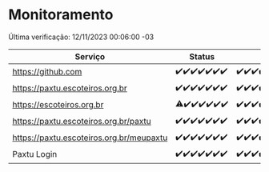 # Monitoramento

Última verificação: 12/11/2023 00:06:00 -03

|Serviço|Status|Últimas 24h|
|---|---|---|
|https://github.com|<span title="2023-11-05: OK=24">✔️</span><span title="2023-11-06: OK=24">✔️</span><span title="2023-11-07: OK=24">✔️</span><span title="2023-11-08: OK=24">✔️</span><span title="2023-11-09: OK=24">✔️</span><span title="2023-11-10: OK=24">✔️</span><span title="2023-11-11: OK=3">✔️</span>|<span title="11/11/2023 00:10:00 -03 : 200">✔️</span><span title="11/11/2023 01:07:00 -03 : 200">✔️</span><span title="11/11/2023 02:04:00 -03 : 200">✔️</span><span title="11/11/2023 03:13:00 -03 : 200">✔️</span><span title="11/11/2023 04:03:00 -03 : 200">✔️</span><span title="11/11/2023 05:07:00 -03 : 200">✔️</span><span title="11/11/2023 06:04:00 -03 : 200">✔️</span><span title="11/11/2023 07:04:00 -03 : 200">✔️</span><span title="11/11/2023 08:03:00 -03 : 200">✔️</span><span title="11/11/2023 09:09:00 -03 : 200">✔️</span><span title="11/11/2023 10:05:00 -03 : 200">✔️</span><span title="11/11/2023 11:03:00 -03 : 200">✔️</span><span title="11/11/2023 12:03:00 -03 : 200">✔️</span><span title="11/11/2023 13:06:00 -03 : 200">✔️</span><span title="11/11/2023 14:03:00 -03 : 200">✔️</span><span title="11/11/2023 15:06:00 -03 : 200">✔️</span><span title="11/11/2023 16:02:00 -03 : 200">✔️</span><span title="11/11/2023 17:04:00 -03 : 200">✔️</span><span title="11/11/2023 18:03:00 -03 : 200">✔️</span><span title="11/11/2023 19:03:00 -03 : 200">✔️</span><span title="11/11/2023 20:04:00 -03 : 200">✔️</span><span title="11/11/2023 21:32:00 -03 : 200">✔️</span><span title="11/11/2023 22:48:00 -03 : 200">✔️</span><span title="11/11/2023 23:19:00 -03 : 200">✔️</span><span title="12/11/2023 00:06:00 -03 : 200">✔️</span>|
|https://paxtu.escoteiros.org.br|<span title="2023-11-05: OK=24">✔️</span><span title="2023-11-06: OK=24">✔️</span><span title="2023-11-07: OK=24">✔️</span><span title="2023-11-08: OK=24">✔️</span><span title="2023-11-09: OK=24">✔️</span><span title="2023-11-10: OK=24">✔️</span><span title="2023-11-11: OK=3">✔️</span>|<span title="11/11/2023 00:10:00 -03 : 200">✔️</span><span title="11/11/2023 01:07:00 -03 : 200">✔️</span><span title="11/11/2023 02:04:00 -03 : 200">✔️</span><span title="11/11/2023 03:13:00 -03 : 200">✔️</span><span title="11/11/2023 04:03:00 -03 : 200">✔️</span><span title="11/11/2023 05:07:00 -03 : 200">✔️</span><span title="11/11/2023 06:04:00 -03 : 200">✔️</span><span title="11/11/2023 07:04:00 -03 : 200">✔️</span><span title="11/11/2023 08:03:00 -03 : 200">✔️</span><span title="11/11/2023 09:09:00 -03 : 200">✔️</span><span title="11/11/2023 10:05:00 -03 : 200">✔️</span><span title="11/11/2023 11:03:00 -03 : 200">✔️</span><span title="11/11/2023 12:03:00 -03 : 200">✔️</span><span title="11/11/2023 13:06:00 -03 : 200">✔️</span><span title="11/11/2023 14:03:00 -03 : 200">✔️</span><span title="11/11/2023 15:06:00 -03 : 200">✔️</span><span title="11/11/2023 16:02:00 -03 : 200">✔️</span><span title="11/11/2023 17:04:00 -03 : 200">✔️</span><span title="11/11/2023 18:03:00 -03 : 200">✔️</span><span title="11/11/2023 19:03:00 -03 : 200">✔️</span><span title="11/11/2023 20:04:00 -03 : 200">✔️</span><span title="11/11/2023 21:32:00 -03 : 200">✔️</span><span title="11/11/2023 22:48:00 -03 : 200">✔️</span><span title="11/11/2023 23:19:00 -03 : 200">✔️</span><span title="12/11/2023 00:06:00 -03 : 200">✔️</span>|
|https://escoteiros.org.br|<span title="2023-11-05: OK=23, Falhas=1">⚠️</span><span title="2023-11-06: OK=24">✔️</span><span title="2023-11-07: OK=24">✔️</span><span title="2023-11-08: OK=24">✔️</span><span title="2023-11-09: OK=24">✔️</span><span title="2023-11-10: OK=24">✔️</span><span title="2023-11-11: OK=3">✔️</span>|<span title="11/11/2023 00:10:00 -03 : 200">✔️</span><span title="11/11/2023 01:07:00 -03 : 200">✔️</span><span title="11/11/2023 02:04:00 -03 : 200">✔️</span><span title="11/11/2023 03:13:00 -03 : 200">✔️</span><span title="11/11/2023 04:03:00 -03 : 200">✔️</span><span title="11/11/2023 05:07:00 -03 : 200">✔️</span><span title="11/11/2023 06:04:00 -03 : 200">✔️</span><span title="11/11/2023 07:04:00 -03 : 200">✔️</span><span title="11/11/2023 08:03:00 -03 : 200">✔️</span><span title="11/11/2023 09:09:00 -03 : 200">✔️</span><span title="11/11/2023 10:05:00 -03 : 200">✔️</span><span title="11/11/2023 11:03:00 -03 : 200">✔️</span><span title="11/11/2023 12:03:00 -03 : 200">✔️</span><span title="11/11/2023 13:06:00 -03 : 200">✔️</span><span title="11/11/2023 14:03:00 -03 : 200">✔️</span><span title="11/11/2023 15:06:00 -03 : 200">✔️</span><span title="11/11/2023 16:02:00 -03 : 200">✔️</span><span title="11/11/2023 17:04:00 -03 : 200">✔️</span><span title="11/11/2023 18:03:00 -03 : 200">✔️</span><span title="11/11/2023 19:03:00 -03 : 200">✔️</span><span title="11/11/2023 20:04:00 -03 : 200">✔️</span><span title="11/11/2023 21:32:00 -03 : 200">✔️</span><span title="11/11/2023 22:48:00 -03 : 200">✔️</span><span title="11/11/2023 23:19:00 -03 : 200">✔️</span><span title="12/11/2023 00:06:00 -03 : 200">✔️</span>|
|https://paxtu.escoteiros.org.br/paxtu|<span title="2023-11-05: OK=24">✔️</span><span title="2023-11-06: OK=24">✔️</span><span title="2023-11-07: OK=24">✔️</span><span title="2023-11-08: OK=24">✔️</span><span title="2023-11-09: OK=24">✔️</span><span title="2023-11-10: OK=24">✔️</span><span title="2023-11-11: OK=3">✔️</span>|<span title="11/11/2023 00:10:00 -03 : 200">✔️</span><span title="11/11/2023 01:07:00 -03 : 200">✔️</span><span title="11/11/2023 02:04:00 -03 : 200">✔️</span><span title="11/11/2023 03:13:00 -03 : 200">✔️</span><span title="11/11/2023 04:03:00 -03 : 200">✔️</span><span title="11/11/2023 05:07:00 -03 : 200">✔️</span><span title="11/11/2023 06:04:00 -03 : 200">✔️</span><span title="11/11/2023 07:04:00 -03 : 200">✔️</span><span title="11/11/2023 08:03:00 -03 : 200">✔️</span><span title="11/11/2023 09:09:00 -03 : 200">✔️</span><span title="11/11/2023 10:05:00 -03 : 200">✔️</span><span title="11/11/2023 11:03:00 -03 : 200">✔️</span><span title="11/11/2023 12:03:00 -03 : 200">✔️</span><span title="11/11/2023 13:06:00 -03 : 200">✔️</span><span title="11/11/2023 14:03:00 -03 : 200">✔️</span><span title="11/11/2023 15:06:00 -03 : 200">✔️</span><span title="11/11/2023 16:02:00 -03 : 200">✔️</span><span title="11/11/2023 17:04:00 -03 : 200">✔️</span><span title="11/11/2023 18:03:00 -03 : 200">✔️</span><span title="11/11/2023 19:03:00 -03 : 200">✔️</span><span title="11/11/2023 20:04:00 -03 : 200">✔️</span><span title="11/11/2023 21:32:00 -03 : 200">✔️</span><span title="11/11/2023 22:48:00 -03 : 200">✔️</span><span title="11/11/2023 23:19:00 -03 : 200">✔️</span><span title="12/11/2023 00:06:00 -03 : 200">✔️</span>|
|https://paxtu.escoteiros.org.br/meupaxtu|<span title="2023-11-05: OK=24">✔️</span><span title="2023-11-06: OK=24">✔️</span><span title="2023-11-07: OK=24">✔️</span><span title="2023-11-08: OK=24">✔️</span><span title="2023-11-09: OK=24">✔️</span><span title="2023-11-10: OK=24">✔️</span><span title="2023-11-11: OK=3">✔️</span>|<span title="11/11/2023 00:10:00 -03 : 200">✔️</span><span title="11/11/2023 01:07:00 -03 : 200">✔️</span><span title="11/11/2023 02:04:00 -03 : 200">✔️</span><span title="11/11/2023 03:13:00 -03 : 200">✔️</span><span title="11/11/2023 04:03:00 -03 : 200">✔️</span><span title="11/11/2023 05:07:00 -03 : 200">✔️</span><span title="11/11/2023 06:04:00 -03 : 200">✔️</span><span title="11/11/2023 07:04:00 -03 : 200">✔️</span><span title="11/11/2023 08:03:00 -03 : 200">✔️</span><span title="11/11/2023 09:09:00 -03 : 200">✔️</span><span title="11/11/2023 10:05:00 -03 : 200">✔️</span><span title="11/11/2023 11:03:00 -03 : 200">✔️</span><span title="11/11/2023 12:03:00 -03 : 200">✔️</span><span title="11/11/2023 13:06:00 -03 : 200">✔️</span><span title="11/11/2023 14:03:00 -03 : 200">✔️</span><span title="11/11/2023 15:06:00 -03 : 200">✔️</span><span title="11/11/2023 16:02:00 -03 : 200">✔️</span><span title="11/11/2023 17:04:00 -03 : 200">✔️</span><span title="11/11/2023 18:03:00 -03 : 200">✔️</span><span title="11/11/2023 19:03:00 -03 : 200">✔️</span><span title="11/11/2023 20:04:00 -03 : 200">✔️</span><span title="11/11/2023 21:32:00 -03 : 200">✔️</span><span title="11/11/2023 22:48:00 -03 : 200">✔️</span><span title="11/11/2023 23:19:00 -03 : 200">✔️</span><span title="12/11/2023 00:06:00 -03 : 200">✔️</span>|
|Paxtu Login|<span title="2023-11-05: OK=24">✔️</span><span title="2023-11-06: OK=24">✔️</span><span title="2023-11-07: OK=24">✔️</span><span title="2023-11-08: OK=24">✔️</span><span title="2023-11-09: OK=24">✔️</span><span title="2023-11-10: OK=24">✔️</span><span title="2023-11-11: OK=3">✔️</span>|<span title="11/11/2023 00:10:00 -03 : 200">✔️</span><span title="11/11/2023 01:07:00 -03 : 200">✔️</span><span title="11/11/2023 02:04:00 -03 : 200">✔️</span><span title="11/11/2023 03:13:00 -03 : 200">✔️</span><span title="11/11/2023 04:03:00 -03 : 200">✔️</span><span title="11/11/2023 05:07:00 -03 : 200">✔️</span><span title="11/11/2023 06:04:00 -03 : 200">✔️</span><span title="11/11/2023 07:04:00 -03 : 200">✔️</span><span title="11/11/2023 08:03:00 -03 : 200">✔️</span><span title="11/11/2023 09:09:00 -03 : 200">✔️</span><span title="11/11/2023 10:05:00 -03 : 200">✔️</span><span title="11/11/2023 11:03:00 -03 : 200">✔️</span><span title="11/11/2023 12:03:00 -03 : 200">✔️</span><span title="11/11/2023 13:06:00 -03 : 200">✔️</span><span title="11/11/2023 14:03:00 -03 : 200">✔️</span><span title="11/11/2023 15:06:00 -03 : 200">✔️</span><span title="11/11/2023 16:02:00 -03 : 200">✔️</span><span title="11/11/2023 17:04:00 -03 : 200">✔️</span><span title="11/11/2023 18:03:00 -03 : 200">✔️</span><span title="11/11/2023 19:03:00 -03 : 200">✔️</span><span title="11/11/2023 20:04:00 -03 : 200">✔️</span><span title="11/11/2023 21:32:00 -03 : 200">✔️</span><span title="11/11/2023 22:48:00 -03 : 200">✔️</span><span title="11/11/2023 23:19:00 -03 : 200">✔️</span><span title="12/11/2023 00:06:00 -03 : 200">✔️</span>|
